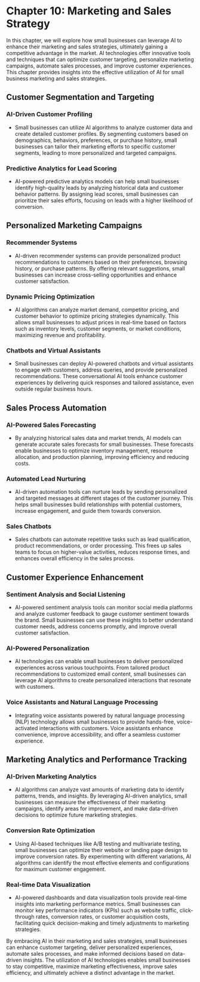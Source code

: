 Chapter 10: Marketing and Sales Strategy
========================================

In this chapter, we will explore how small businesses can leverage AI to enhance their marketing and sales strategies, ultimately gaining a competitive advantage in the market. AI technologies offer innovative tools and techniques that can optimize customer targeting, personalize marketing campaigns, automate sales processes, and improve customer experiences. This chapter provides insights into the effective utilization of AI for small business marketing and sales strategies.

Customer Segmentation and Targeting
-----------------------------------

### AI-Driven Customer Profiling

* Small businesses can utilize AI algorithms to analyze customer data and create detailed customer profiles. By segmenting customers based on demographics, behaviors, preferences, or purchase history, small businesses can tailor their marketing efforts to specific customer segments, leading to more personalized and targeted campaigns.

### Predictive Analytics for Lead Scoring

* AI-powered predictive analytics models can help small businesses identify high-quality leads by analyzing historical data and customer behavior patterns. By assigning lead scores, small businesses can prioritize their sales efforts, focusing on leads with a higher likelihood of conversion.

Personalized Marketing Campaigns
--------------------------------

### Recommender Systems

* AI-driven recommender systems can provide personalized product recommendations to customers based on their preferences, browsing history, or purchase patterns. By offering relevant suggestions, small businesses can increase cross-selling opportunities and enhance customer satisfaction.

### Dynamic Pricing Optimization

* AI algorithms can analyze market demand, competitor pricing, and customer behavior to optimize pricing strategies dynamically. This allows small businesses to adjust prices in real-time based on factors such as inventory levels, customer segments, or market conditions, maximizing revenue and profitability.

### Chatbots and Virtual Assistants

* Small businesses can deploy AI-powered chatbots and virtual assistants to engage with customers, address queries, and provide personalized recommendations. These conversational AI tools enhance customer experiences by delivering quick responses and tailored assistance, even outside regular business hours.

Sales Process Automation
------------------------

### AI-Powered Sales Forecasting

* By analyzing historical sales data and market trends, AI models can generate accurate sales forecasts for small businesses. These forecasts enable businesses to optimize inventory management, resource allocation, and production planning, improving efficiency and reducing costs.

### Automated Lead Nurturing

* AI-driven automation tools can nurture leads by sending personalized and targeted messages at different stages of the customer journey. This helps small businesses build relationships with potential customers, increase engagement, and guide them towards conversion.

### Sales Chatbots

* Sales chatbots can automate repetitive tasks such as lead qualification, product recommendations, or order processing. This frees up sales teams to focus on higher-value activities, reduces response times, and enhances overall efficiency in the sales process.

Customer Experience Enhancement
-------------------------------

### Sentiment Analysis and Social Listening

* AI-powered sentiment analysis tools can monitor social media platforms and analyze customer feedback to gauge customer sentiment towards the brand. Small businesses can use these insights to better understand customer needs, address concerns promptly, and improve overall customer satisfaction.

### AI-Powered Personalization

* AI technologies can enable small businesses to deliver personalized experiences across various touchpoints. From tailored product recommendations to customized email content, small businesses can leverage AI algorithms to create personalized interactions that resonate with customers.

### Voice Assistants and Natural Language Processing

* Integrating voice assistants powered by natural language processing (NLP) technology allows small businesses to provide hands-free, voice-activated interactions with customers. Voice assistants enhance convenience, improve accessibility, and offer a seamless customer experience.

Marketing Analytics and Performance Tracking
--------------------------------------------

### AI-Driven Marketing Analytics

* AI algorithms can analyze vast amounts of marketing data to identify patterns, trends, and insights. By leveraging AI-driven analytics, small businesses can measure the effectiveness of their marketing campaigns, identify areas for improvement, and make data-driven decisions to optimize future marketing strategies.

### Conversion Rate Optimization

* Using AI-based techniques like A/B testing and multivariate testing, small businesses can optimize their website or landing page design to improve conversion rates. By experimenting with different variations, AI algorithms can identify the most effective elements and configurations for maximum customer engagement.

### Real-time Data Visualization

* AI-powered dashboards and data visualization tools provide real-time insights into marketing performance metrics. Small businesses can monitor key performance indicators (KPIs) such as website traffic, click-through rates, conversion rates, or customer acquisition costs, facilitating quick decision-making and timely adjustments to marketing strategies.

By embracing AI in their marketing and sales strategies, small businesses can enhance customer targeting, deliver personalized experiences, automate sales processes, and make informed decisions based on data-driven insights. The utilization of AI technologies enables small businesses to stay competitive, maximize marketing effectiveness, improve sales efficiency, and ultimately achieve a distinct advantage in the market.
